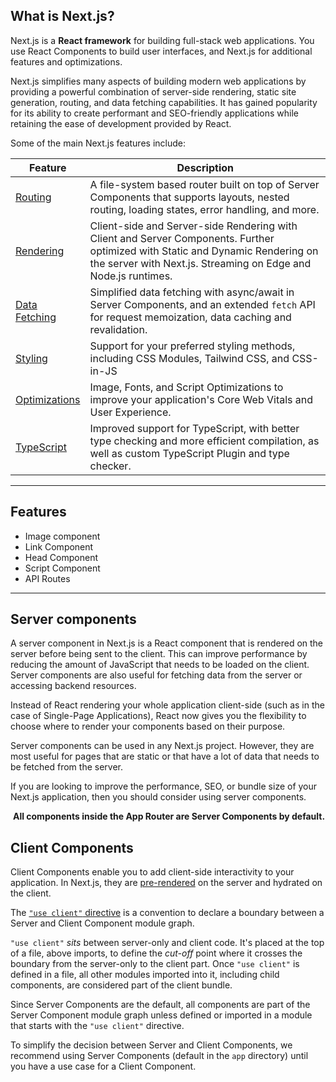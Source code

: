 ## What is Next.js?

Next.js is a **React framework** for building full-stack web applications. You use React Components to build user interfaces, and Next.js for additional features and optimizations.

Next.js simplifies many aspects of building modern web applications by providing a powerful combination of server-side rendering, static site generation, routing, and data fetching capabilities. It has gained popularity for its ability to create performant and SEO-friendly applications while retaining the ease of development provided by React.

Some of the main Next.js features include:

|Feature|Description|
|---|---|
|[Routing](https://nextjs.org/docs/app/building-your-application/routing)|A file-system based router built on top of Server Components that supports layouts, nested routing, loading states, error handling, and more.|
|[Rendering](https://nextjs.org/docs/app/building-your-application/rendering)|Client-side and Server-side Rendering with Client and Server Components. Further optimized with Static and Dynamic Rendering on the server with Next.js. Streaming on Edge and Node.js runtimes.|
|[Data Fetching](https://nextjs.org/docs/app/building-your-application/data-fetching)|Simplified data fetching with async/await in Server Components, and an extended `fetch` API for request memoization, data caching and revalidation.|
|[Styling](https://nextjs.org/docs/app/building-your-application/styling)|Support for your preferred styling methods, including CSS Modules, Tailwind CSS, and CSS-in-JS|
|[Optimizations](https://nextjs.org/docs/app/building-your-application/optimizing)|Image, Fonts, and Script Optimizations to improve your application's Core Web Vitals and User Experience.|
|[TypeScript](https://nextjs.org/docs/app/building-your-application/configuring/typescript)|Improved support for TypeScript, with better type checking and more efficient compilation, as well as custom TypeScript Plugin and type checker.|



---



## Features

- Image component
- Link Component
- Head Component
- Script Component
-  API Routes
---

## Server components

A server component in Next.js is a React component that is rendered on the server before being sent to the client. This can improve performance by reducing the amount of JavaScript that needs to be loaded on the client. Server components are also useful for fetching data from the server or accessing backend resources.

Instead of React rendering your whole application client-side (such as in the case of Single-Page Applications), React now gives you the flexibility to choose where to render your components based on their purpose.

Server components can be used in any Next.js project. However, they are most useful for pages that are static or that have a lot of data that needs to be fetched from the server.

If you are looking to improve the performance, SEO, or bundle size of your Next.js application, then you should consider using server components.

 **All components inside the App Router are Server Components by default.**

## Client Components

Client Components enable you to add client-side interactivity to your application. In Next.js, they are [pre-rendered](https://nextjs.org/docs/app/building-your-application/rendering) on the server and hydrated on the client.

The [`"use client"` directive](https://github.com/reactjs/rfcs/pull/227) is a convention to declare a boundary between a Server and Client Component module graph.

`"use client"` _sits_ between server-only and client code. It's placed at the top of a file, above imports, to define the _cut-off_ point where it crosses the boundary from the server-only to the client part. Once `"use client"` is defined in a file, all other modules imported into it, including child components, are considered part of the client bundle.

Since Server Components are the default, all components are part of the Server Component module graph unless defined or imported in a module that starts with the `"use client"` directive.

To simplify the decision between Server and Client Components, we recommend using Server Components (default in the `app` directory) until you have a use case for a Client Component.